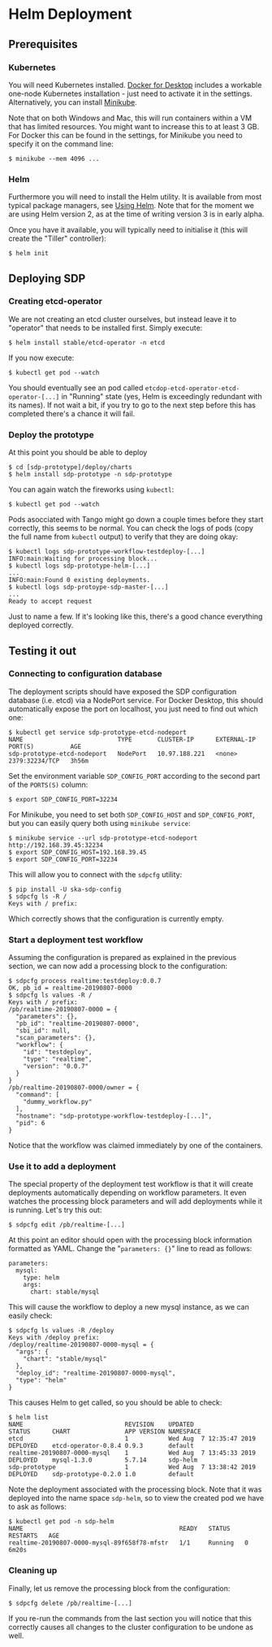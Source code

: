 
Helm Deployment
===============

Prerequisites
-------------

### Kubernetes

You will need Kubernetes installed. [Docker for
Desktop](https://www.docker.com/products/docker-desktop) includes a
workable one-node Kubernetes installation - just need to activate it
in the settings. Alternatively, you can install
[Minikube](https://kubernetes.io/docs/tasks/tools/install-minikube/).

Note that on both Windows and Mac, this will run containers within a
VM that has limited resources. You might want to increase this to at
least 3 GB. For Docker this can be found in the settings, for Minikube
you need to specify it on the command line:

    $ minikube --mem 4096 ...

### Helm

Furthermore you will need to install the Helm utility. It is available
from most typical package managers, see [Using
Helm](https://helm.sh/docs/using_helm/). Note that for the moment we
are using Helm version 2, as at the time of writing version 3 is in
early alpha.

Once you have it available, you will typically need to initialise it
(this will create the "Tiller" controller):

    $ helm init

Deploying SDP
-------------

### Creating etcd-operator

We are not creating an etcd cluster ourselves, but instead leave it to
"operator" that needs to be installed first. Simply execute:

    $ helm install stable/etcd-operator -n etcd

If you now execute:

    $ kubectl get pod --watch

You should eventually see an pod called
`etcdop-etcd-operator-etcd-operator-[...]` in "Running" state (yes,
Helm is exceedingly redundant with its names). If not wait a bit, if
you try to go to the next step before this has completed there's a
chance it will fail.

### Deploy the prototype

At this point you should be able to deploy

    $ cd [sdp-prototype]/deploy/charts
    $ helm install sdp-prototype -n sdp-prototype

You can again watch the fireworks using `kubectl`:

    $ kubectl get pod --watch

Pods asocciated with Tango might go down a couple times before they
start correctly, this seems to be normal. You can check the logs of
pods (copy the full name from `kubectl` output) to verify that they
are doing okay:

    $ kubectl logs sdp-prototype-workflow-testdeploy-[...]
    INFO:main:Waiting for processing block...
    $ kubectl logs sdp-prototype-helm-[...]
    ...
    INFO:main:Found 0 existing deployments.
    $ kubectl logs sdp-protoype-sdp-master-[...]
    ...
    Ready to accept request

Just to name a few. If it's looking like this, there's a good chance
everything deployed correctly.

Testing it out
--------------

### Connecting to configuration database

The deployment scripts should have exposed the SDP configuration
database (i.e. etcd) via a NodePort service. For Docker Desktop, this
should automatically expose the port on localhost, you just need to
find out which one:

    $ kubectl get service sdp-prototype-etcd-nodeport
    NAME                          TYPE       CLUSTER-IP      EXTERNAL-IP   PORT(S)          AGE
    sdp-prototype-etcd-nodeport   NodePort   10.97.188.221   <none>        2379:32234/TCP   3h56m

Set the environment variable `SDP_CONFIG_PORT` according to the
second part of the `PORTS(S)` column:

    $ export SDP_CONFIG_PORT=32234

For Minikube, you need to set both `SDP_CONFIG_HOST` and
`SDP_CONFIG_PORT`, but you can easily query both using
`minikube service`:

    $ minikube service --url sdp-prototype-etcd-nodeport
    http://192.168.39.45:32234
    $ export SDP_CONFIG_HOST=192.168.39.45
    $ export SDP_CONFIG_PORT=32234

This will allow you to connect with the `sdpcfg` utility:

    $ pip install -U ska-sdp-config
    $ sdpcfg ls -R /
    Keys with / prefix:

Which correctly shows that the configuration is currently empty.

### Start a deployment test workflow

Assuming the configuration is prepared as explained in the previous
section, we can now add a processing block to the configuration:

    $ sdpcfg process realtime:testdeploy:0.0.7
    OK, pb_id = realtime-20190807-0000
    $ sdpcfg ls values -R /
    Keys with / prefix:
    /pb/realtime-20190807-0000 = {
      "parameters": {},
      "pb_id": "realtime-20190807-0000",
      "sbi_id": null,
      "scan_parameters": {},
      "workflow": {
        "id": "testdeploy",
        "type": "realtime",
        "version": "0.0.7"
      }
    }
    /pb/realtime-20190807-0000/owner = {
      "command": [
        "dummy_workflow.py"
      ],
      "hostname": "sdp-prototype-workflow-testdeploy-[...]",
      "pid": 6
    }

Notice that the workflow was claimed immediately by one of the
containers.

### Use it to add a deployment

The special property of the deployment test workflow is that it will
create deployments automatically depending on workflow parameters. It
even watches the processing block parameters and will add deployments
while it is running. Let's try this out:

    $ sdpcfg edit /pb/realtime-[...]

At this point an editor should open with the processing block
information formatted as YAML. Change the "`parameters: {}`" line to
read as follows:

    parameters:
      mysql:
        type: helm
        args:
          chart: stable/mysql

This will cause the workflow to deploy a new mysql instance, as we can
easily check:

    $ sdpcfg ls values -R /deploy
    Keys with /deploy prefix:
    /deploy/realtime-20190807-0000-mysql = {
      "args": {
        "chart": "stable/mysql"
      },
      "deploy_id": "realtime-20190807-0000-mysql",
      "type": "helm"
    }

This causes Helm to get called, so you should be able to check:

    $ helm list
    NAME                        	REVISION	UPDATED                 	STATUS  	CHART              	APP VERSION	NAMESPACE
    etcd                        	1       	Wed Aug  7 12:35:47 2019	DEPLOYED	etcd-operator-0.8.4	0.9.3      	default  
    realtime-20190807-0000-mysql	1       	Wed Aug  7 13:45:33 2019	DEPLOYED	mysql-1.3.0        	5.7.14     	sdp-helm 
    sdp-prototype               	1       	Wed Aug  7 13:38:42 2019	DEPLOYED	sdp-prototype-0.2.0	1.0        	default

Note the deployment associated with the processing block. Note that it
was deployed into the name space `sdp-helm`, so to view the created pod we
have to ask as follows:

    $ kubectl get pod -n sdp-helm
    NAME                                           READY   STATUS    RESTARTS   AGE
    realtime-20190807-0000-mysql-89f658f78-mfstr   1/1     Running   0          6m20s

### Cleaning up

Finally, let us remove the processing block from the configuration:

    $ sdpcfg delete /pb/realtime-[...]

If you re-run the commands from the last section you will notice that
this correctly causes all changes to the cluster configuration to be
undone as well.
